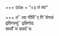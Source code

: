 +++
title = "०३ तं त्वा"

+++
तं᳓ त्वा गीर्भि᳓र् गि᳓र्वणसं  
द्रविणस्युं᳓ द्रविणोदः  
सपर्ये᳓म सपर्य᳓वः